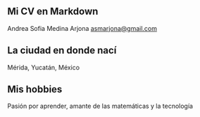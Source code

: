 ## Mi CV en Markdown
Andrea Sofia Medina Arjona asmarjona@gmail.com
## La ciudad en donde nací
Mérida, Yucatán, México
## Mis hobbies
Pasión por aprender, amante  de las matemáticas y la tecnología
